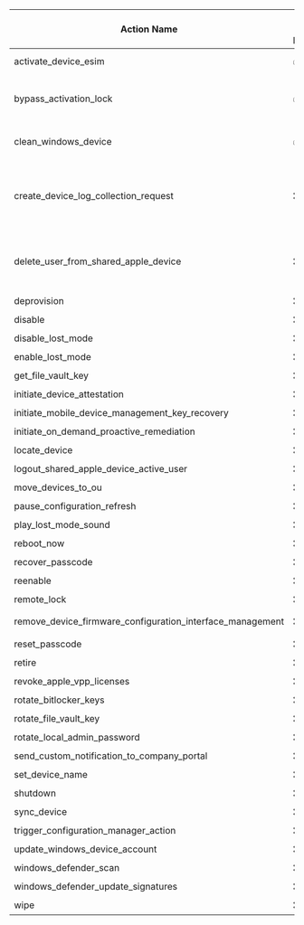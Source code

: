 | Action Name | Unit Test Harness | Managed Device API | Comanaged Device API | Send Messages | Validate Device Type |
|---|---|---|---|---|---|
| activate_device_esim | ✅ | POST /managedDevices/{id}/activateDeviceEsim | POST /deviceManagement/comanagedDevices/{id}/activateDeviceEsim | ❌ | ✅ iPhone, iPad only |
| bypass_activation_lock | ✅ | POST /managedDevices/{id}/bypassActivationLock | ❌ | ❌ | ✅ iPhone, iPad, Mac (enum validated) |
| clean_windows_device | ✅ | POST /managedDevices/{id}/cleanWindowsDevice | POST /deviceManagement/comanagedDevices/{id}/cleanWindowsDevice | ❌ | ✅ Windows only |
| create_device_log_collection_request | ❌ | POST /managedDevices/{id}/createDeviceLogCollectionRequest | POST /deviceManagement/comanagedDevices/{id}/createDeviceLogCollectionRequest | ❌ | ✅ Windows only (ADR-001 aligned) |
| delete_user_from_shared_apple_device | ❌ | POST /managedDevices/{id}/deleteUserFromSharedAppleDevice | POST /deviceManagement/comanagedDevices/{id}/deleteUserFromSharedAppleDevice | ❌ | ✅ iPad only (ADR-001 aligned) |
| deprovision | ❌ | POST /managedDevices/{id}/deprovision | ❌ | ❌ | ❓ |
| disable | ❌ | POST /managedDevices/{id}/disable | ❌ | ❌ | ❓ |
| disable_lost_mode | ❌ | POST /managedDevices/{id}/disableLostMode | ❌ | ❌ | ❓ |
| enable_lost_mode | ❌ | POST /managedDevices/{id}/enableLostMode | ❌ | ❌ | ❓ |
| get_file_vault_key | ❌ | GET /managedDevices/{id}/getFileVaultKey | ❌ | ❌ | ❓ |
| initiate_device_attestation | ❌ | POST /managedDevices/{id}/initiateDeviceAttestation | ❌ | ❌ | ❓ |
| initiate_mobile_device_management_key_recovery | ❌ | POST /managedDevices/{id}/initiateMobileDeviceManagementKeyRecovery | ❌ | ❌ | ❓ |
| initiate_on_demand_proactive_remediation | ❌ | POST /managedDevices/{id}/initiateOnDemandProactiveRemediation | ❌ | ❌ | ❓ |
| locate_device | ❌ | POST /managedDevices/{id}/locateDevice | ❌ | ❌ | ❓ |
| logout_shared_apple_device_active_user | ❌ | POST /managedDevices/{id}/logoutSharedAppleDeviceActiveUser | ❌ | ❌ | ❓ |
| move_devices_to_ou | ❌ | POST /managedDevices/{id}/moveDevicesToOU | ❌ | ❌ | ❓ |
| pause_configuration_refresh | ❌ | POST /managedDevices/{id}/pauseConfigurationRefresh | ❌ | ❌ | ❓ |
| play_lost_mode_sound | ❌ | POST /managedDevices/{id}/playLostModeSound | ❌ | ❌ | ❓ |
| reboot_now | ❌ | POST /managedDevices/{id}/rebootNow | ❌ | ❌ | ❓ |
| recover_passcode | ❌ | POST /managedDevices/{id}/recoverPasscode | ❌ | ❌ | ❓ |
| reenable | ❌ | POST /managedDevices/{id}/reenable | ❌ | ❌ | ❓ |
| remote_lock | ❌ | POST /managedDevices/{id}/remoteLock | ❌ | ❌ | ❓ |
| remove_device_firmware_configuration_interface_management | ❌ | POST /managedDevices/{id}/removeDeviceFirmwareConfigurationInterfaceManagement | ❌ | ❌ | ❓ |
| reset_passcode | ❌ | POST /managedDevices/{id}/resetPasscode | ❌ | ❌ | ❓ |
| retire | ❌ | POST /managedDevices/{id}/retire | ❌ | ❌ | ❓ |
| revoke_apple_vpp_licenses | ❌ | POST /managedDevices/{id}/revokeAppleVppLicenses | ❌ | ❌ | ❓ |
| rotate_bitlocker_keys | ❌ | POST /managedDevices/{id}/rotateBitlockerKeys | ❌ | ❌ | ❓ |
| rotate_file_vault_key | ❌ | POST /managedDevices/{id}/rotateFileVaultKey | ❌ | ❌ | ❓ |
| rotate_local_admin_password | ❌ | POST /managedDevices/{id}/rotateLocalAdminPassword | ❌ | ❌ | ❓ |
| send_custom_notification_to_company_portal | ❌ | POST /managedDevices/{id}/sendCustomNotificationToCompanyPortal | ❌ | ✅ | ❓ |
| set_device_name | ❌ | POST /managedDevices/{id}/setDeviceName | ❌ | ❌ | ❓ |
| shutdown | ❌ | POST /managedDevices/{id}/shutdown | ❌ | ❌ | ❓ |
| sync_device | ❌ | POST /managedDevices/{id}/syncDevice | ❌ | ❌ | ❓ |
| trigger_configuration_manager_action | ❌ | POST /managedDevices/{id}/triggerConfigurationManagerAction | ❌ | ❌ | ❓ |
| update_windows_device_account | ❌ | POST /managedDevices/{id}/updateWindowsDeviceAccount | ❌ | ❌ | ❓ |
| windows_defender_scan | ❌ | POST /managedDevices/{id}/windowsDefenderScan | ❌ | ❌ | ❓ |
| windows_defender_update_signatures | ❌ | POST /managedDevices/{id}/windowsDefenderUpdateSignatures | ❌ | ❌ | ❓ |
| wipe | ❌ | POST /managedDevices/{id}/wipe | ❌ | ❌ | ❓ |
